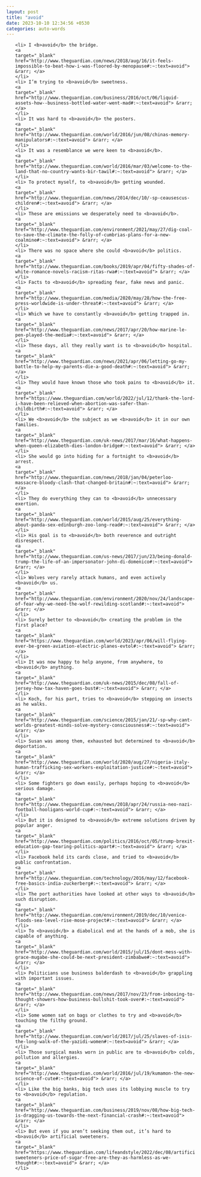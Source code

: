 ```yaml
---
layout: post
title: "avoid"
date: 2023-10-10 12:34:56 +0530
categories: auto-words
---
```

<ol>

    <li> I <b>avoid</b> the bridge.
    <a 
    target="_blank" 
    href="http://www.theguardian.com/news/2018/aug/16/it-feels-impossible-to-beat-how-i-was-floored-by-menopause#:~:text=avoid"> &rarr; </a>
    </li>
    <li> I’m trying to <b>avoid</b> sweetness.
    <a 
    target="_blank" 
    href="http://www.theguardian.com/business/2016/oct/06/liquid-assets-how--business-bottled-water-went-mad#:~:text=avoid"> &rarr; </a>
    </li>
    <li> It was hard to <b>avoid</b> the posters.
    <a 
    target="_blank" 
    href="http://www.theguardian.com/world/2016/jun/08/chinas-memory-manipulators#:~:text=avoid"> &rarr; </a>
    </li>
    <li> It was a resemblance we were keen to <b>avoid</b>.
    <a 
    target="_blank" 
    href="http://www.theguardian.com/world/2016/mar/03/welcome-to-the-land-that-no-country-wants-bir-tawil#:~:text=avoid"> &rarr; </a>
    </li>
    <li> To protect myself, to <b>avoid</b> getting wounded.
    <a 
    target="_blank" 
    href="http://www.theguardian.com/news/2014/dec/10/-sp-ceausescus-children#:~:text=avoid"> &rarr; </a>
    </li>
    <li> These are emissions we desperately need to <b>avoid</b>.
    <a 
    target="_blank" 
    href="http://www.theguardian.com/environment/2021/may/27/dig-coal-to-save-the-climate-the-folly-of-cumbrias-plans-for-a-new-coalmine#:~:text=avoid"> &rarr; </a>
    </li>
    <li> There was no space where she could <b>avoid</b> politics.
    <a 
    target="_blank" 
    href="http://www.theguardian.com/books/2019/apr/04/fifty-shades-of-white-romance-novels-racism-ritas-rwa#:~:text=avoid"> &rarr; </a>
    </li>
    <li> Facts to <b>avoid</b> spreading fear, fake news and panic.
    <a 
    target="_blank" 
    href="http://www.theguardian.com/media/2020/may/28/how-the-free-press-worldwide-is-under-threat#:~:text=avoid"> &rarr; </a>
    </li>
    <li> Which we have to constantly <b>avoid</b> getting trapped in.
    <a 
    target="_blank" 
    href="http://www.theguardian.com/news/2017/apr/20/how-marine-le-pen-played-the-media#:~:text=avoid"> &rarr; </a>
    </li>
    <li> These days, all they really want is to <b>avoid</b> hospital.
    <a 
    target="_blank" 
    href="http://www.theguardian.com/news/2021/apr/06/letting-go-my-battle-to-help-my-parents-die-a-good-death#:~:text=avoid"> &rarr; </a>
    </li>
    <li> They would have known those who took pains to <b>avoid</b> it.
    <a 
    target="_blank" 
    href="https://www.theguardian.com/world/2022/jul/12/thank-the-lord-i-have-been-relieved-when-abortion-was-safer-than-childbirth#:~:text=avoid"> &rarr; </a>
    </li>
    <li> We <b>avoid</b> the subject as we <b>avoid</b> it in our own families.
    <a 
    target="_blank" 
    href="http://www.theguardian.com/uk-news/2017/mar/16/what-happens-when-queen-elizabeth-dies-london-bridge#:~:text=avoid"> &rarr; </a>
    </li>
    <li> She would go into hiding for a fortnight to <b>avoid</b> arrest.
    <a 
    target="_blank" 
    href="http://www.theguardian.com/news/2018/jan/04/peterloo-massacre-bloody-clash-that-changed-britain#:~:text=avoid"> &rarr; </a>
    </li>
    <li> They do everything they can to <b>avoid</b> unnecessary exertion.
    <a 
    target="_blank" 
    href="http://www.theguardian.com/world/2015/aug/25/everything-about-panda-sex-edinburgh-zoo-long-read#:~:text=avoid"> &rarr; </a>
    </li>
    <li> His goal is to <b>avoid</b> both reverence and outright disrespect.
    <a 
    target="_blank" 
    href="http://www.theguardian.com/us-news/2017/jun/23/being-donald-trump-the-life-of-an-impersonator-john-di-domenico#:~:text=avoid"> &rarr; </a>
    </li>
    <li> Wolves very rarely attack humans, and even actively <b>avoid</b> us.
    <a 
    target="_blank" 
    href="http://www.theguardian.com/environment/2020/nov/24/landscape-of-fear-why-we-need-the-wolf-rewilding-scotland#:~:text=avoid"> &rarr; </a>
    </li>
    <li> Surely better to <b>avoid</b> creating the problem in the first place?
    <a 
    target="_blank" 
    href="https://www.theguardian.com/world/2023/apr/06/will-flying-ever-be-green-aviation-electric-planes-evtol#:~:text=avoid"> &rarr; </a>
    </li>
    <li> It was now happy to help anyone, from anywhere, to <b>avoid</b> anything.
    <a 
    target="_blank" 
    href="http://www.theguardian.com/uk-news/2015/dec/08/fall-of-jersey-how-tax-haven-goes-bust#:~:text=avoid"> &rarr; </a>
    </li>
    <li> Koch, for his part, tries to <b>avoid</b> stepping on insects as he walks.
    <a 
    target="_blank" 
    href="http://www.theguardian.com/science/2015/jan/21/-sp-why-cant-worlds-greatest-minds-solve-mystery-consciousness#:~:text=avoid"> &rarr; </a>
    </li>
    <li> Susan was among them, exhausted but determined to <b>avoid</b> deportation.
    <a 
    target="_blank" 
    href="http://www.theguardian.com/world/2020/aug/27/nigeria-italy-human-trafficking-sex-workers-exploitation-justice#:~:text=avoid"> &rarr; </a>
    </li>
    <li> Some fighters go down easily, perhaps hoping to <b>avoid</b> serious damage.
    <a 
    target="_blank" 
    href="http://www.theguardian.com/news/2018/apr/24/russia-neo-nazi-football-hooligans-world-cup#:~:text=avoid"> &rarr; </a>
    </li>
    <li> But it is designed to <b>avoid</b> extreme solutions driven by popular anger.
    <a 
    target="_blank" 
    href="http://www.theguardian.com/politics/2016/oct/05/trump-brexit-education-gap-tearing-politics-apart#:~:text=avoid"> &rarr; </a>
    </li>
    <li> Facebook held its cards close, and tried to <b>avoid</b> public confrontation.
    <a 
    target="_blank" 
    href="http://www.theguardian.com/technology/2016/may/12/facebook-free-basics-india-zuckerberg#:~:text=avoid"> &rarr; </a>
    </li>
    <li> The port authorities have looked at other ways to <b>avoid</b> such disruption.
    <a 
    target="_blank" 
    href="http://www.theguardian.com/environment/2019/dec/10/venice-floods-sea-level-rise-mose-project#:~:text=avoid"> &rarr; </a>
    </li>
    <li> To <b>avoid</b> a diabolical end at the hands of a mob, she is capable of anything.
    <a 
    target="_blank" 
    href="http://www.theguardian.com/world/2015/jul/15/dont-mess-with-grace-mugabe-she-could-be-next-president-zimbabwe#:~:text=avoid"> &rarr; </a>
    </li>
    <li> Politicians use business balderdash to <b>avoid</b> grappling with important issues.
    <a 
    target="_blank" 
    href="http://www.theguardian.com/news/2017/nov/23/from-inboxing-to-thought-showers-how-business-bullshit-took-over#:~:text=avoid"> &rarr; </a>
    </li>
    <li> Some women sat on bags or clothes to try and <b>avoid</b> touching the filthy ground.
    <a 
    target="_blank" 
    href="http://www.theguardian.com/world/2017/jul/25/slaves-of-isis-the-long-walk-of-the-yazidi-women#:~:text=avoid"> &rarr; </a>
    </li>
    <li> Those surgical masks worn in public are to <b>avoid</b> colds, pollution and allergies.
    <a 
    target="_blank" 
    href="http://www.theguardian.com/world/2016/jul/19/kumamon-the-new-science-of-cute#:~:text=avoid"> &rarr; </a>
    </li>
    <li> Like the big banks, big tech uses its lobbying muscle to try to <b>avoid</b> regulation.
    <a 
    target="_blank" 
    href="http://www.theguardian.com/business/2019/nov/08/how-big-tech-is-dragging-us-towards-the-next-financial-crash#:~:text=avoid"> &rarr; </a>
    </li>
    <li> But even if you aren’t seeking them out, it’s hard to <b>avoid</b> artificial sweeteners.
    <a 
    target="_blank" 
    href="https://www.theguardian.com/lifeandstyle/2022/dec/08/artificial-sweeteners-price-of-sugar-free-are-they-as-harmless-as-we-thought#:~:text=avoid"> &rarr; </a>
    </li>